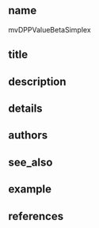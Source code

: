 ## name
mvDPPValueBetaSimplex
## title
## description
## details
## authors
## see_also
## example
## references
